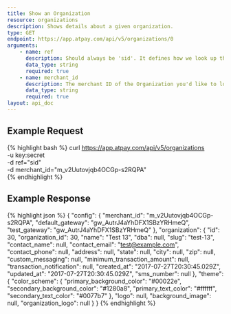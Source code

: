 ```yaml
---
title: Show an Organization
resource: organizations
description: Shows details about a given organization.
type: GET
endpoint: https://app.atpay.com/api/v5/organizations/0
arguments:
    - name: ref
      description: Should always be 'sid'. It defines how we look up the organization.
      data_type: string
      required: true
    - name: merchant_id
      description: The merchant ID of the Organization you'd like to look up.
      data_type: string
      required: true
layout: api_doc
---
```


## Example Request
{% highlight bash %}
curl https://app.atpay.com/api/v5/organizations \
  -u key:secret \
  -d ref="sid" \
  -d merchant_id="m_v2Uutovjqb4OCGp-s2RQPA" \
{% endhighlight %}

## Example Response
{% highlight json %}
{
  "config": {
    "merchant_id": "m_v2Uutovjqb4OCGp-s2RQPA",
    "default_gateway": "gw_AutrJ4aYhDFX1SBzYRHmeQ",
    "test_gateway": "gw_AutrJ4aYhDFX1SBzYRHmeQ"
  },
  "organization": {
    "id": 30,
    "organization_id": 30,
    "name": "Test 13",
    "dba": null,
    "slug": "test-13",
    "contact_name": null,
    "contact_email": "test@example.com",
    "contact_phone": null,
    "address": null,
    "state": null,
    "city": null,
    "zip": null,
    "custom_messaging": null,
    "minimum_transaction_amount": null,
    "transaction_notification": null,
    "created_at": "2017-07-27T20:30:45.029Z",
    "updated_at": "2017-07-27T20:30:45.029Z",
    "sms_number": null
  },
  "theme": {
    "color_scheme": {
      "primary_background_color": "#00022e",
      "secondary_background_color": "#1280a8",
      "primary_text_color": "#ffffff",
      "secondary_text_color": "#0077b7"
    },
    "logo": null,
    "background_image": null,
    "organization_logo": null
  }
}
{% endhighlight %}